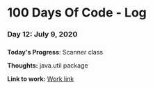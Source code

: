 # 100 Days Of Code - Log

### Day 12: July 9, 2020
##### 

**Today's Progress**: Scanner class

**Thoughts:** java.util package

**Link to work:** [Work link](https://github.com/pppatil7/100-days-of-code/commit/cbb7dcbebc3d15faff329d85c19e9c82ac4f8d3c)

